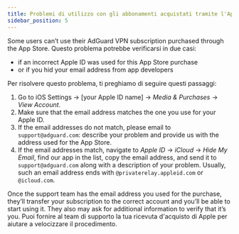 ```yaml
---
title: Problemi di utilizzo con gli abbonamenti acquistati tramite l'App Store
sidebar_position: 5
---
```


Some users can’t use their AdGuard VPN subscription purchased through the App Store. Questo problema potrebbe verificarsi in due casi:

- if an incorrect Apple ID was used for this App Store purchase
- or if you hid your email address from app developers

Per risolvere questo problema, ti preghiamo di seguire questi passaggi:

1. Go to iOS Settings → [your Apple ID name] → *Media & Purchases* → *View Account*.
1. Make sure that the email address matches the one you use for your Apple ID.
1. If the email addresses do not match, please email to `support@adguard.com`: describe your problem and provide us with the address used for the App Store.
1. If the email addresses match, navigate to *Apple ID* → *iCloud* → *Hide My Email*, find our app in the list, copy the email address, and send it to `support@adguard.com` along with a description of your problem. Usually, such an email address ends with `@privaterelay.appleid.com` or `@icloud.com`.

Once the support team has the email address you used for the purchase, they’ll transfer your subscription to the correct account and you’ll be able to start using it. They also may ask for additional information to verify that it’s you. Puoi fornire al team di supporto la tua ricevuta d'acquisto di Apple per aiutare a velocizzare il procedimento.
